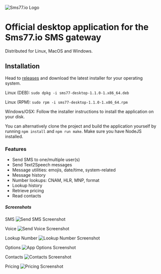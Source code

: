 ![Sms77.io Logo](https://www.sms77.io/wp-content/uploads/2019/07/sms77-Logo-400x79.png "Sms77.io Logo")
# Official desktop application for the Sms77.io SMS gateway

Distributed for Linux, MacOS and Windows.

## Installation
Head to [releases](https://github.com/sms77io/desktop/releases/latest) 
and download the latest installer for your operating system.

Linux (DEB):
```sudo dpkg -i sms77-desktop-1.1.0-1.x86_64.deb```

Linux (RPM):
```sudo rpm -i sms77-desktop-1.1.0-1.x86_64.rpm```

Windows/OSX:
Follow the installer instructions to install the application on your disk.

You can alternatively clone the project 
and build the application yourself by running ```npm install``` and ```npm run make```.
Make sure you have NodeJS installed.

### Features
- Send SMS to one/multiple user(s)
- Send Text2Speech messages
- Message utilities: emojis, date/time, system-related
- Message history
- Number lookups: CNAM, HLR, MNP, format
- Lookup history
- Retrieve pricing
- Read contacts

##### Screenshots
SMS
![Send SMS Screenshot](./screenshots/sms.png "Send SMS Screenshot")

Voice
![Send Voice Screenshot](./screenshots/voice.png "Send Voice Screenshot")

Lookup Number
![Lookup Number Screenshot](./screenshots/lookup.png "Lookup Number Screenshot")

Options
![App Options Screenshot](./screenshots/options.png "App Options Screenshot")

Contacts
![Contacts Screenshot](./screenshots/contacts.png "Contacts Screenshot")

Pricing
![Pricing Screenshot](./screenshots/pricing.png "Pricing Screenshot")